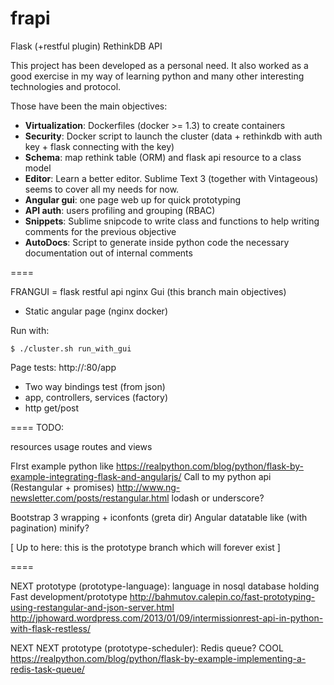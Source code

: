 frapi
=====

Flask (+restful plugin) RethinkDB API

This project has been developed as a personal need.
It also worked as a good exercise in my way of learning python
and many other interesting technologies and protocol.

Those have been the main objectives:

* **Virtualization**: Dockerfiles (docker >= 1.3) to create containers
* **Security**: Docker script to launch the cluster (data + rethinkdb with auth key + flask connecting with the key)
* **Schema**: map rethink table (ORM) and flask api resource to a class model
* **Editor**: Learn a better editor. Sublime Text 3 (together with Vintageous) seems to cover all my needs for now.
* **Angular gui**: one page web up for quick prototyping
* **API auth**: users profiling and grouping (RBAC)
* **Snippets**: Sublime snipcode to write class and functions to help writing comments for the previous objective
* **AutoDocs**: Script to generate inside python code the necessary documentation out of internal comments

====

FRANGUI = flask restful api nginx Gui
(this branch main objectives)

* Static angular page (nginx docker)

Run with:
```
$ ./cluster.sh run_with_gui
```

Page tests:
http://<host>:80/app

* Two way bindings test (from json)
* app, controllers, services (factory)
* http get/post

====
TODO:

resources usage
routes and views

FIrst example python like
    https://realpython.com/blog/python/flask-by-example-integrating-flask-and-angularjs/
Call to my python api (Restangular + promises)
    http://www.ng-newsletter.com/posts/restangular.html
    lodash or underscore?

Bootstrap 3 wrapping + iconfonts (greta dir)
Angular datatable like (with pagination)
minify?

[ Up to here: this is the prototype branch which will forever exist ]

====

NEXT prototype (prototype-language):
language in nosql database holding
Fast development/prototype
http://bahmutov.calepin.co/fast-prototyping-using-restangular-and-json-server.html
http://jphoward.wordpress.com/2013/01/09/intermissionrest-api-in-python-with-flask-restless/

NEXT NEXT prototype (prototype-scheduler):
Redis queue? COOL
https://realpython.com/blog/python/flask-by-example-implementing-a-redis-task-queue/
